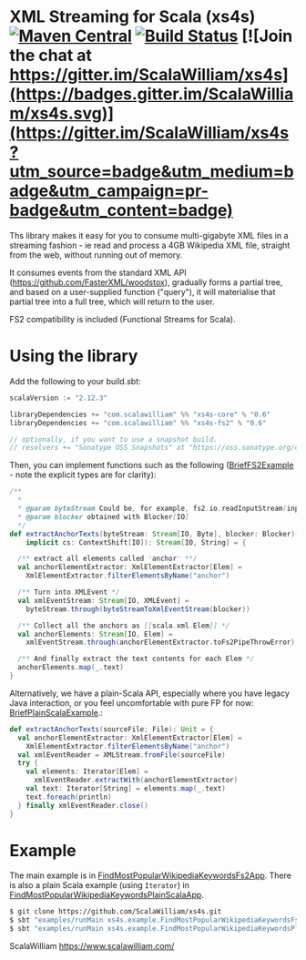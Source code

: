 XML Streaming for Scala (xs4s) [![Maven Central](https://img.shields.io/maven-central/v/com.scalawilliam/xs4s_2.11.svg)](https://maven-badges.herokuapp.com/maven-central/com.scalawilliam/xs4s_2.11) [![Build Status](https://travis-ci.org/ScalaWilliam/xs4s.svg?branch=master)](https://travis-ci.org/ScalaWilliam/xs4s) [![Join the chat at https://gitter.im/ScalaWilliam/xs4s](https://badges.gitter.im/ScalaWilliam/xs4s.svg)](https://gitter.im/ScalaWilliam/xs4s?utm_source=badge&utm_medium=badge&utm_campaign=pr-badge&utm_content=badge)
====

Ths library makes it easy for you to consume multi-gigabyte XML files in a streaming fashion - ie read and process a 4GB Wikipedia XML file,
straight from the web, without running out of memory.

It consumes events from the standard XML API (https://github.com/FasterXML/woodstox),
gradually forms a partial tree, and based on a user-supplied function ("query"), it will 
materialise that partial tree into a full tree, which will return to the user.

FS2 compatibility is included (Functional Streams for Scala).

Using the library
======

Add the following to your build.sbt:

```sbt
scalaVersion := "2.12.3"

libraryDependencies += "com.scalawilliam" %% "xs4s-core" % "0.6"
libraryDependencies += "com.scalawilliam" %% "xs4s-fs2" % "0.6"

// optionally, if you want to use a snapshot build.
// resolvers += "Sonatype OSS Snapshots" at "https://oss.sonatype.org/content/repositories/snapshots"
```

Then, you can implement functions such as the following ([BriefFS2Example](example/src/main/scala/xs4s/example/brief/BriefFS2Example.scala) - note the explicit types are for clarity):

```scala
/**
  *
  * @param byteStream Could be, for example, fs2.io.readInputStream(inputStream)
  * @param blocker obtained with Blocker[IO]
  */
def extractAnchorTexts(byteStream: Stream[IO, Byte], blocker: Blocker)(
    implicit cs: ContextShift[IO]): Stream[IO, String] = {

  /** extract all elements called 'anchor' **/
  val anchorElementExtractor: XmlElementExtractor[Elem] =
    XmlElementExtractor.filterElementsByName("anchor")

  /** Turn into XMLEvent */
  val xmlEventStream: Stream[IO, XMLEvent] =
    byteStream.through(byteStreamToXmlEventStream(blocker))

  /** Collect all the anchors as [[scala.xml.Elem]] */
  val anchorElements: Stream[IO, Elem] =
    xmlEventStream.through(anchorElementExtractor.toFs2PipeThrowError)

  /** And finally extract the text contents for each Elem */
  anchorElements.map(_.text)
}
```

Alternatively, we have a plain-Scala API, especially where you have legacy Java interaction, or you feel uncomfortable with pure FP for now: [BriefPlainScalaExample](example/src/main/scala/xs4s/example/brief/BriefPlainScalaExample.scala).:

```scala
def extractAnchorTexts(sourceFile: File): Unit = {
  val anchorElementExtractor: XmlElementExtractor[Elem] =
    XmlElementExtractor.filterElementsByName("anchor")
  val xmlEventReader = XMLStream.fromFile(sourceFile)
  try {
    val elements: Iterator[Elem] =
      xmlEventReader.extractWith(anchorElementExtractor)
    val text: Iterator[String] = elements.map(_.text)
    text.foreach(println)
  } finally xmlEventReader.close()
}
``` 

Example
======

The main example is in [FindMostPopularWikipediaKeywordsFs2App](example/src/main/scala/xs4s/example/FindMostPopularWikipediaKeywordsFs2App.scala).
There is also a plain Scala example (using `Iterator`) in [FindMostPopularWikipediaKeywordsPlainScalaApp](example/src/main/scala/xs4s/example/FindMostPopularWikipediaKeywordsPlainScalaApp.scala).

```bash
$ git clone https://github.com/ScalaWilliam/xs4s.git
$ sbt "examples/runMain xs4s.example.FindMostPopularWikipediaKeywordsFs2App" 
$ sbt "examples/runMain xs4s.example.FindMostPopularWikipediaKeywordsPlainScalaApp" 
```

ScalaWilliam <https://www.scalawilliam.com/>
